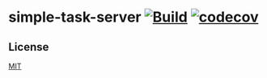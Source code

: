 # simple-task-server [![Build](https://github.com/Frederick-S/simple-task-server/actions/workflows/build.yml/badge.svg?branch=main)](https://github.com/Frederick-S/simple-task-server/actions/workflows/build.yml) [![codecov](https://codecov.io/gh/Frederick-S/simple-task-server/branch/main/graph/badge.svg?token=M5AIY9LRQJ)](https://codecov.io/gh/Frederick-S/simple-task-server)

## License
[MIT](LICENSE)
